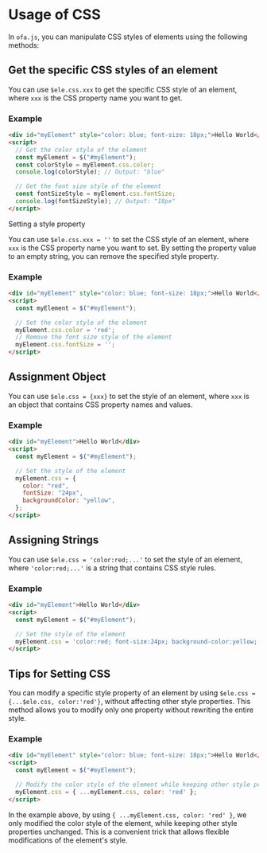 # Usage of CSS

In `ofa.js`, you can manipulate CSS styles of elements using the following methods:

## Get the specific CSS styles of an element

You can use `$ele.css.xxx` to get the specific CSS style of an element, where `xxx` is the CSS property name you want to get.

### Example

```html
<div id="myElement" style="color: blue; font-size: 18px;">Hello World</div>
<script>
  // Get the color style of the element
  const myElement = $("#myElement");
  const colorStyle = myElement.css.color;
  console.log(colorStyle); // Output: "blue"

  // Get the font size style of the element
  const fontSizeStyle = myElement.css.fontSize;
  console.log(fontSizeStyle); // Output: "18px"
</script>
```

Setting a style property

You can use `$ele.css.xxx = ''` to set the CSS style of an element, where `xxx` is the CSS property name you want to set. By setting the property value to an empty string, you can remove the specified style property.

### Example

```html
<div id="myElement" style="color: blue; font-size: 18px;">Hello World</div>
<script>
  const myElement = $("#myElement");

  // Set the color style of the element
  myElement.css.color = 'red';
  // Remove the font size style of the element
  myElement.css.fontSize = '';
</script>
```

## Assignment Object

You can use `$ele.css = {xxx}` to set the style of an element, where `xxx` is an object that contains CSS property names and values.

### Example

```html
<div id="myElement">Hello World</div>
<script>
  const myElement = $("#myElement");

  // Set the style of the element
  myElement.css = {
    color: "red",
    fontSize: "24px",
    backgroundColor: "yellow",
  };
</script>
```

## Assigning Strings

You can use `$ele.css = 'color:red;...'` to set the style of an element, where `'color:red;...'` is a string that contains CSS style rules.

### Example

```html
<div id="myElement">Hello World</div>
<script>
  const myElement = $("#myElement");

  // Set the style of the element
  myElement.css = 'color:red; font-size:24px; background-color:yellow;';
</script>
```

## Tips for Setting CSS

You can modify a specific style property of an element by using `$ele.css = {...$ele.css, color:'red'}`, without affecting other style properties. This method allows you to modify only one property without rewriting the entire style.

### Example

```html
<div id="myElement" style="color: blue; font-size: 18px;">Hello World</div>
<script>
  const myElement = $("#myElement");

  // Modify the color style of the element while keeping other style properties unchanged
  myElement.css = { ...myElement.css, color: 'red' };
</script>
```

In the example above, by using `{ ...myElement.css, color: 'red' }`, we only modified the color style of the element, while keeping other style properties unchanged. This is a convenient trick that allows flexible modifications of the element's style.